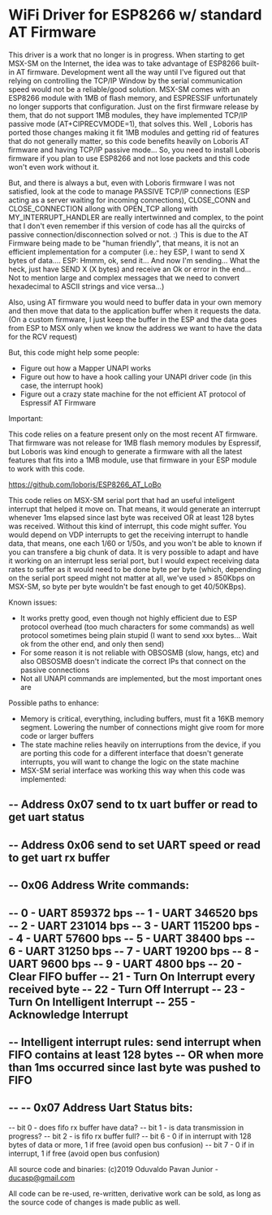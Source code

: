 # WiFi Driver for ESP8266 w/ standard AT Firmware

This driver is a work that no longer is in progress. When starting to get 
MSX-SM on the Internet, the idea was to take advantage of ESP8266 built-in AT
firmware. Development went all the way until I've figured out that relying
on controlling the TCP/IP Window by the serial communication speed would not be
a reliable/good solution. MSX-SM comes with an ESP8266 module with 1MB of flash
memory, and ESPRESSIF unfortunately no longer supports that configuration. Just
on the first firmware release by them, that do not support 1MB modules, they 
have implemented TCP/IP passive mode (AT+CIPRECVMODE=1), that solves this. Well
, Loboris has ported those changes making it fit 1MB modules and getting rid of
features that do not generally matter, so this code benefits heavily on Loboris
AT firmware and having TCP/IP passive mode... So, you need to install Loboris
firmware if you plan to use ESP8266 and not lose packets and this code won't 
even work without it.

But, and there is always a but, even with Loboris firmware I was not satisfied,
look at the code to manage PASSIVE TCP/IP connections (ESP acting as a server
waiting for incoming connections), CLOSE_CONN and CLOSE_CONNECTION allong with
OPEN_TCP allong with MY_INTERRUPT_HANDLER are really intertwinned and complex,
to the point that I don't even remember if this version of code has all the
quircks of passive connection/disconnection solved or not. :) This is due to
the AT Firmware being made to be "human friendly", that means, it is not an
efficient implementation for a computer (i.e.: hey ESP, I want to send X bytes
of data.... ESP: Hmmm, ok, send it... And now I'm sending... What the heck, 
just have SEND X (X bytes) and receive an Ok or error in the end... Not to 
mention large and complex messages that we need to convert hexadecimal to 
ASCII strings and vice versa...)

Also, using AT firmware you would need to buffer data in your own memory and 
then move that data to the application buffer when it requests the data. (On a
custom firmware, I just keep the buffer in the ESP and the data goes from ESP
to MSX only when we know the address we want to have the data for the RCV 
request)

But, this code might help some people:

- Figure out how a Mapper UNAPI works
- Figure out how to have a hook calling your UNAPI driver code (in this case,
  the interrupt hook)
- Figure out a crazy state machine for the not efficient AT protocol of 
  Espressif AT Firmware
  
Important:

This code relies on a feature present only on the most recent AT firmware. That
firmware was not release for 1MB flash memory modules by Espressif, but Loboris
was kind enough to generate a firmware with all the latest features that fits
into a 1MB module, use that firmware in your ESP module to work with this code.

https://github.com/loboris/ESP8266_AT_LoBo

This code relies on MSX-SM serial port that had an useful inteligent interrupt
that helped it move on. That means, it would generate an interrupt whenever 
1ms elapsed since last byte was received OR at least 128 bytes was received. 
Without this kind of interrupt, this code might suffer. You would depend on 
VDP interrupts to get the receiving interrupt to handle data, that means, one
each 1/60 or 1/50s, and you won't be able to known if you can transfere a big
chunk of data. It is very possible to adapt and have it working on an interrupt
less serial port, but I would expect receiving data rates to suffer as it would
need to be done byte per byte (which, depending on the serial port speed might
not matter at all, we've used > 850Kbps on MSX-SM, so byte per byte wouldn't be
fast enough to get 40/50KBps).

Known issues:

- It works pretty good, even though not highly efficient due to ESP protocol 
  overhead (too much characters for some commands) as well protocol sometimes
  being plain stupid (I want to send xxx bytes... Wait ok from the other end,
  and only then send)
- For some reason it is not reliable with OBSOSMB (slow, hangs, etc) and also
  OBSOSMB doesn't indicate the correct IPs that connect on the passive
  connections
- Not all UNAPI commands are implemented, but the most important ones are
  
Possible paths to enhance:

- Memory is critical, everything, including buffers, must fit a 16KB memory
  segment. Lowering the number of connections might give room for more code or
  larger buffers
- The state machine relies heavily on interruptions from the device, if you are
  porting this code for a different interface that doesn't generate interrupts,
  you will want to change the logic on the state machine
- MSX-SM serial interface was working this way when this code was implemented:

-- Address 0x07 send to tx uart buffer or read to get uart status
--
-- Address 0x06 send to set UART speed or read to get uart rx buffer
--
-- 0x06 Address Write commands:
--
-- 0 - UART 859372 bps
-- 1 - UART 346520 bps
-- 2 - UART 231014 bps
-- 3 - UART 115200 bps
-- 4 - UART 57600 bps
-- 5 - UART 38400 bps
-- 6 - UART 31250 bps
-- 7 - UART 19200 bps
-- 8 - UART 9600 bps
-- 9 - UART 4800 bps
-- 20 - Clear FIFO buffer
-- 21 - Turn On Interrupt every received byte
-- 22 - Turn Off Interrupt
-- 23 - Turn On Intelligent Interrupt
-- 255 - Acknowledge Interrupt
--
-- Intelligent interrupt rules: send interrupt when FIFO contains at least 128 bytes
-- OR when more than 1ms occurred since last byte was pushed to FIFO
--
--
-- 0x07 Address Uart Status bits:
--
-- bit 0 - does fifo rx buffer have data?
-- bit 1 - is data transmission in progress?
-- bit 2 - is fifo rx buffer full?
-- bit 6 - 0 if in interrupt with 128 bytes of data or more, 1 if free (avoid open bus confusion)
-- bit 7 - 0 if in interrupt, 1 if free (avoid open bus confusion)

All source code and binaries: 
(c)2019 Oduvaldo Pavan Junior - ducasp@gmail.com

All code can be re-used, re-written, derivative work can be sold, as long as the
source code of changes is made public as well.
